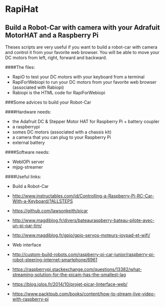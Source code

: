 # RapiHat
## Build a Robot-Car with camera with your Adrafuit MotorHAT and a Raspberry Pi

Theses scripts are very useful if you want to build a robot-car with camera and control it from your favorite web browser. You will be able to move your DC motors from left, right, forward and backward.  

####The files:
* RapiO to test your DC motors with your keyboard from a terminal
* RapiForWebiopi to run your DC motors from your favorite web browser (associated with Rabiopi)
* Rabiopi is the HTML code for RapiForWebiopi


###Some advices to build your Robot-Car

####Hardware needs: 
* the Adafruit DC & Stepper Motor HAT for Raspberry Pi + battery coupler
* a raspberrypi
* somes DC motors (associated with a chassis kit)
* a camera that you can plug to your Raspberry Pi
* external battery

####Software needs: 
* WebIOPi server 
* mjpg-streamer


####Useful links:

- Build a Robot-Car

* http://www.instructables.com/id/Controlling-a-Raspberry-Pi-RC-Car-With-a-Keyboard/?ALLSTEPS

* https://github.com/lawsonkeith/picar

* http://www.magdiblog.fr/divers/bateauraspberry-bateau-pilote-avec-un-pi-par-tim/

* http://www.magdiblog.fr/gpio/gpio-servos-moteurs-joypad-et-wifi/

- Web interface

* http://custom-build-robots.com/raspberry-pi-car-junior/raspberry-pi-robot-steering-internet-smartphone/6961

* https://raspberrypi.stackexchange.com/questions/13382/what-streaming-solution-for-the-picam-has-the-smallest-lag

* https://blog.jolos.fr/2014/10/projet-picar-linterface-web/

* https://www.packtpub.com/books/content/how-to-stream-live-video-with-raspberry-pi
